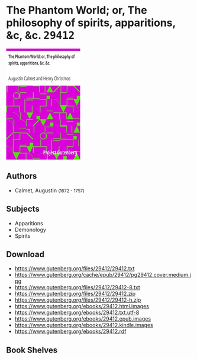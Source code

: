# The Phantom World; or, The philosophy of spirits, apparitions, &c, &c. <kbd>29412</kbd>

![](./cover.medium.jpg "")

## Authors


 - Calmet, Augustin <small>(1672 - 1757)</small>

## Subjects


 - Apparitions
 - Demonology
 - Spirits

## Download


 - https://www.gutenberg.org/files/29412/29412.txt
 - https://www.gutenberg.org/cache/epub/29412/pg29412.cover.medium.jpg
 - https://www.gutenberg.org/files/29412/29412-8.txt
 - https://www.gutenberg.org/files/29412/29412.zip
 - https://www.gutenberg.org/files/29412/29412-h.zip
 - https://www.gutenberg.org/ebooks/29412.html.images
 - https://www.gutenberg.org/ebooks/29412.txt.utf-8
 - https://www.gutenberg.org/ebooks/29412.epub.images
 - https://www.gutenberg.org/ebooks/29412.kindle.images
 - https://www.gutenberg.org/ebooks/29412.rdf

## Book Shelves


